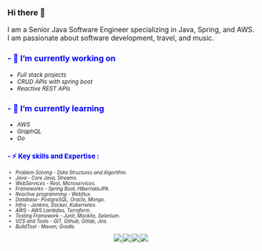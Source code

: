 ### Hi there 👋

I am a Senior Java Software Engineer specializing in Java, Spring, and AWS. 
I am passionate about software development, travel, and music. 

<h3 style="color:blue;">
<strong>
- 🔭 I’m currently working on
</strong>
</h3>
  <i><small><div><ul>
  <li>Full stack projects</li>
  <li>CRUD APIs with spring boot</li>
  <li>Reactive REST APIs</li>
  </ul></div></small></i>

<h3 style="color:blue;"><strong>
- 🌱 I’m currently learning
</h3></strong>
  <i><small><div><ul>
  <li>AWS</li>
  <li>GraphQL</li>
  <li>Go</li>
  </ul></div></<small></i>

<h3 style="color:blue;"><strong>
- ⚡ Key skills and Expertise :
</h3></strong>
  <i><small>
  <div><ul>
  <li>Problem Solving - Data Structures and Algorithm.</li>
  <li>Java - Core Java, Streams.</li>
  <li>WebServices - Rest, Microservices.</li>
  <li>Frameworks - Spring Boot, HibernateJPA.</li>
  <li>Reactive programming - Webflux.</li>
  <li>Database- PostgreSQL, Oracle, Mongo.</li> 
  <li>Infra - Jenkins, Docker, Kubernetes.</li>
  <li>AWS - AWS Lambdas, Terraform.</li>
  <li>Testing Framework - Junit, Mockito, Selenium.</li>
  <li>VCS and Tools - GIT, Github, Gitlab, Jira.</li>
  <li>BuildTool - Maven, Gradle.</li>
  </div>
  </ul>
  </<small></i>

<!--  
<div><small>
<p>
  <a href="https://www.linkedin.com/in/carlos-dario-casta%C3%B1eda-mendoza-12735925/">Linkedin</a>
</p>
<p>
  <a href="https://leetcode.com/DarioCM/">LeetCode</a>
</p>
<p>
  <a href="https://www.instagram.com/darkocd/">Instagram</a>
</p>
</small></div>
-->

<div id="badges" align="center"><small>
  <a href="https://www.linkedin.com/in/carlos-dario-casta%C3%B1eda-mendoza-12735925/">
    <img src="https://img.shields.io/badge/Linkedin-0077B5?style=for-the-badge&logo=Linkedin&logoColor=ffffff">
  </a>
  <a href="mailto:dario20049@gmail.com">
    <img src="https://img.shields.io/badge/Gmail-D44638?style=for-the-badge&logo=gmail&logoColor=ffffff">
  </a>
  <a href="https://medium.com/@dario_85947">
    <img src="https://img.shields.io/badge/Medium-000000?style=for-the-badge&logo=Medium">
  </a>
  <a href="https://leetcode.com/u/DarioCM/">
    <img src="https://img.shields.io/badge/LeetCode-000000?style=for-the-badge&logo=LeetCode&logoColor=#d16c06">
  </a></small>
</div>



<!--
**DarioCM/DarioCM** is a ✨ _special_ ✨ repository because its `README.md` (this file) appears on your GitHub profile.

Here are some ideas to get you started:

- 🔭 I’m currently working on ...
- 🌱 I’m currently learning ...
- 👯 I’m looking to collaborate on ...
- 🤔 I’m looking for help with ...
- 💬 Ask me about ...
- 📫 How to reach me: ...
- 😄 Pronouns: ...
- ⚡ Fun fact: ...
-->
